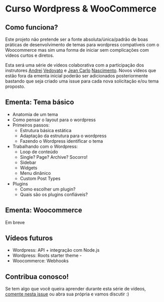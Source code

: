 # Curso Wordpress & WooCommerce

## Como funciona?
Este projeto não pretende ser a fonte absoluta/única/padrão de boas práticas de desenvolvimento de temas para wordpress compatíveis com o Woocommerce mas sim uma forma de iniciar sem complicações com vídeos curtos e diretos. 

Esta será uma série de vídeos colaborativa com a participação dos instrutores [Andrei](http://twitter.com/liveitcodeit) [Vedovato](https://fb.com/andreioficial) e [Jean Carlo](http://twitter.com/osuissa) [Nascimento](https://fb.com/suissa). Novos vídeos que estão fora da ementa inicial poderão ser adicionados posteriormente bastando que seja criado uma issue para cada nova solicitação e/ou tema proposto.


## Ementa: Tema básico
- Anatomia de um tema
- Como pensar o layout para o wordpress
- Primeiros passos:
    - Estrutura básica estática
    - Adaptação da estrutura para o wordpress
    - Fazendo o Wordpress identificar o tema
- Trabalhando com o Wordpress:
    - Loop de conteúdo
    - Single? Page? Archive? Socorro!
    - Sidebar
    - Widgets
    - Menu dinânico
    - Custom Post Types
- Plugins
    - Como escolher um plugin?
    - Quais são os plugins confiáveis?


## Ementa: Woocommerce
Em breve


## Vídeos futuros
- Wordpress: API + integração com Node.js
- Wordpress: Roots starter theme - 
- Woocommerce: Webhooks


## Contribua conosco!
Se tem algo que você queira aprender durante esta série de vídeos, [comente nesta issue](https://github.com/Webschool-io/Curso-Wordpress-WooCommerce/issues/1) ou abra sua própria e vamos discutir :)
